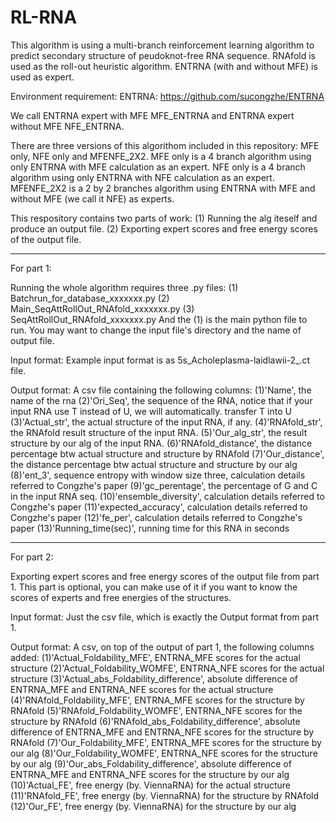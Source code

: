 # RL-RNA

This algorithm is using a multi-branch reinforcement learning algorithm to predict secondary structure of peudoknot-free RNA sequence.
RNAfold is used as the roll-out heuristic algorithm.
ENTRNA (with and without MFE) is used as expert.

Environment requirement:
ENTRNA: https://github.com/sucongzhe/ENTRNA

We call ENTRNA expert with MFE MFE_ENTRNA and ENTRNA expert without MFE NFE_ENTRNA.

There are three versions of this algorithom included in this repository: MFE only, NFE only and MFENFE_2X2.
MFE only is a 4 branch algorithm using only ENTRNA with MFE calculation as an expert.
NFE only is a 4 branch algorithm using only ENTRNA with NFE calculation as an expert.
MFENFE_2X2 is a 2 by 2 branches algorithm using ENTRNA with MFE and without MFE (we call it NFE) as experts.

This respository contains two parts of work: (1) Running the alg iteself and produce an output file. (2) Exporting expert scores and free energy scores of the output file.

****************************
For part 1:

Running the whole algorithm requires three .py files:
(1) Batchrun_for_database_xxxxxxx.py
(2) Main_SeqAttRollOut_RNAfold_xxxxxxx.py
(3) SeqAttRollOut_RNAfold_xxxxxxx.py
And the (1) is the main python file to run. You may want to change the input file's directory and the name of output file.

Input format: 
Example input format is as 5s_Acholeplasma-laidlawii-2_.ct file.

Output format:
A csv file containing the following columns:
(1)'Name', the name of the rna
(2)'Ori_Seq', the sequence of the RNA, notice that if your input RNA use T instead of U, we will automatically. transfer T into U
(3)'Actual_str', the actual structure of the input RNA, if any.
(4)'RNAfold_str', the RNAfold result structure of the input RNA.
(5)'Our_alg_str', the result structure by our alg of the input RNA.
(6)'RNAfold_distance', the distance percentage btw actual structure and structure by RNAfold
(7)'Our_distance', the distance percentage btw actual structure and structure by our alg
(8)'ent_3', sequence entropy with window size three, calculation details referred to Congzhe's paper
(9)'gc_perentage', the percentage of G and C in the input RNA seq.
(10)'ensemble_diversity', calculation details referred to Congzhe's paper
(11)'expected_accuracy', calculation details referred to Congzhe's paper
(12)'fe_per', calculation details referred to Congzhe's paper
(13)'Running_time(sec)', running time for this RNA in seconds


****************************
For part 2:

Exporting expert scores and free energy scores of the output file from part 1. This part is optional, you can make use of it if you want to know the scores of experts and free energies of the structures.

Input format:
Just the csv file, which is exactly the Output format from part 1.

Output format:
A csv, on top of the output of part 1,  the following columns added:
(1)'Actual_Foldability_MFE', ENTRNA_MFE scores for the actual structure
(2)'Actual_Foldability_WOMFE', ENTRNA_NFE scores for the actual structure
(3)'Actual_abs_Foldability_difference', absolute difference of ENTRNA_MFE and ENTRNA_NFE scores for the actual structure
(4)'RNAfold_Foldability_MFE', ENTRNA_MFE scores for the structure by RNAfold
(5)'RNAfold_Foldability_WOMFE', ENTRNA_NFE scores for the structure by RNAfold
(6)'RNAfold_abs_Foldability_difference', absolute difference of ENTRNA_MFE and ENTRNA_NFE scores for the structure by RNAfold
(7)'Our_Foldability_MFE', ENTRNA_MFE scores for the structure by our alg
(8)'Our_Foldability_WOMFE', ENTRNA_NFE scores for the structure by our alg
(9)'Our_abs_Foldability_difference', absolute difference of ENTRNA_MFE and ENTRNA_NFE scores for the structure by our alg
(10)'Actual_FE', free energy (by. ViennaRNA) for the actual structure
(11)'RNAfold_FE', free energy (by. ViennaRNA) for the structure by RNAfold
(12)'Our_FE', free energy (by. ViennaRNA) for the structure by our alg




